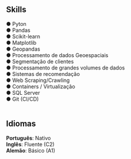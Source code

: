 <h2>Skills</h2>
<p>● Pyton<br>
● Pandas<br>
● Scikit-learn<br>
● Matplotlib<br>
● Geopandas<br>
● Processamento de dados Geoespaciais<br>
● Segmentação de clientes<br>
● Processamento de grandes volumes de dados<br>
● Sistemas de recomendação<br>
● Web Scraping/Crawling<br>
● Containers / Virtualização<br>
● SQL Server<br>
● Git (CI/CD)<br>
<br></p>

<h2>Idiomas</h2>
<p><strong>Português</strong>: Nativo <br>
<strong>Inglês</strong>: Fluente (C2) <br>
<strong>Alemão</strong>: Básico (A1)<br></p>